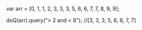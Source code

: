 var arr = [0, 1, 1, 2, 3, 3, 3, 5, 6, 6, 7, 7, 8, 9, 9];

doQ(arr).query("> 2 and < 8");
//[3, 3, 3, 5, 6, 6, 7, 7]

